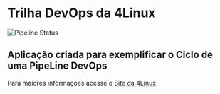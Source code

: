 # Trilha DevOps da 4Linux

<!-- Altere a Flag abaixo com sua URL do seu usuário do Github -->
![Pipeline Status](https://github.com/rodrigocursino/DevOpsLab-HelloWorld/actions/workflows/pipeline.yml/badge.svg) 


## Aplicação criada para exemplificar o Ciclo de uma PipeLine DevOps


Para maiores informações acesse o [Site da 4Linux](https://www.4linux.com.br/cursos/devops)

